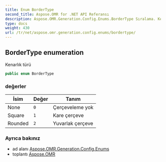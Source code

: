 ```yaml
---
title: Enum BorderType
second_title: Aspose.OMR for .NET API Referansı
description: Aspose.OMR.Generation.Config.Enums.BorderType Sıralama. Kenarlık türü
type: docs
weight: 430
url: /tr/net/aspose.omr.generation.config.enums/bordertype/
---
```

## BorderType enumeration

Kenarlık türü

```csharp
public enum BorderType
```

### değerler

| İsim | Değer | Tanım |
| --- | --- | --- |
| None | `0` | Çerçeveleme yok |
| Square | `1` | Kare çerçeve |
| Rounded | `2` | Yuvarlak çerçeve |

### Ayrıca bakınız

* ad alanı [Aspose.OMR.Generation.Config.Enums](../../aspose.omr.generation.config.enums/)
* toplantı [Aspose.OMR](../../)


